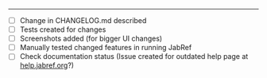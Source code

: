 <!-- describe the changes you have made here: what, why, ... -->


----

- [ ] Change in CHANGELOG.md described
- [ ] Tests created for changes
- [ ] Screenshots added (for bigger UI changes)
- [ ] Manually tested changed features in running JabRef
- [ ] Check documentation status (Issue created for outdated help page at [help.jabref.org](https://github.com/JabRef/help.jabref.org/issues)?)
